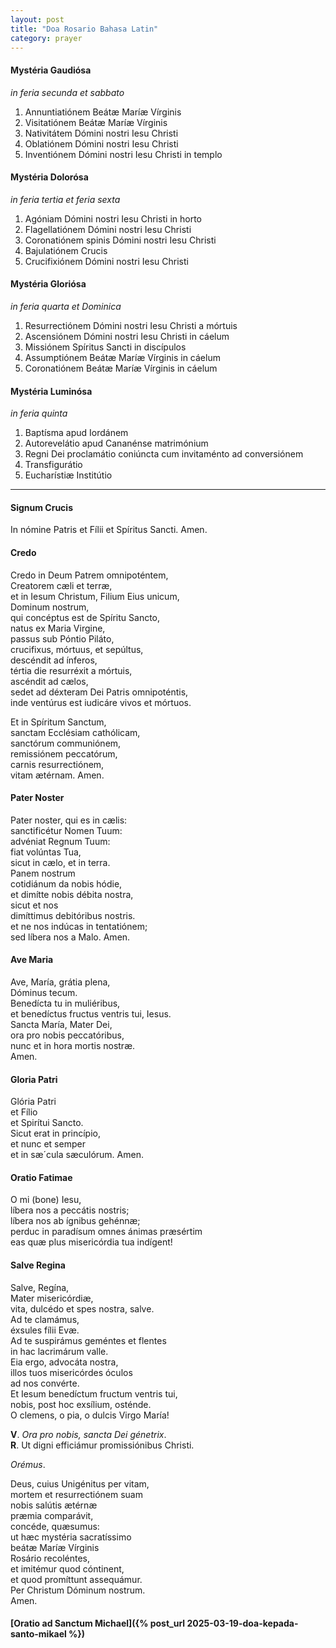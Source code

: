 ```yaml
---
layout: post
title: "Doa Rosario Bahasa Latin"
category: prayer
---
```


#### Mystéria Gaudiósa
_in feria secunda et sabbato_
1. Annuntiatiónem Beátæ Maríæ Vírginis
2. Visitatiónem Beátæ Maríæ Vírginis
3. Nativitátem Dómini nostri Iesu Christi
4. Oblatiónem Dómini nostri Iesu Christi
5. Inventiónem Dómini nostri Iesu Christi in templo

#### Mystéria Dolorósa
_in feria tertia et feria sexta_
1. Agóniam Dómini nostri Iesu Christi in horto
2. Flagellatiónem Dómini nostri Iesu Christi
3. Coronatiónem spinis Dómini nostri Iesu Christi
4. Bajulatiónem Crucis
5. Crucifixiónem Dómini nostri Iesu Christi

#### Mystéria Gloriósa
_in feria quarta et Dominica_
1. Resurrectiónem Dómini nostri Iesu Christi a mórtuis
2. Ascensiónem Dómini nostri Iesu Christi in cáelum
3. Missiónem Spíritus Sancti in discípulos
4. Assumptiónem Beátæ Maríæ Vírginis in cáelum
5. Coronatiónem Beátæ Maríæ Vírginis in cáelum

#### Mystéria Luminósa
_in feria quinta_
1. Baptísma apud Iordánem
2. Autorevelátio apud Cananénse matrimónium
3. Regni Dei proclamátio coniúncta cum invitaménto ad conversiónem
4. Transfigurátio
5. Eucharístiæ Institútio


---


#### Signum Crucis
In nómine Patris et Fílii et Spíritus Sancti. Amen.


#### Credo
Credo in Deum Patrem omnipoténtem,<br>
Creatorem cæli et terræ,<br>
et in Iesum Christum, Filium Eius unicum,<br>
Dominum nostrum, <br>
qui concéptus est de Spíritu Sancto,<br>
natus ex Maria Virgine, <br>
passus sub Póntio Piláto,<br>
crucifixus, mórtuus, et sepúltus,<br>
descéndit ad ínferos,<br>
tértia die resurréxit a mórtuis,<br>
ascéndit ad cælos,<br>
sedet ad déxteram Dei Patris omnipoténtis,<br>
inde ventúrus est iudicáre vivos et mórtuos.

Et in Spíritum Sanctum,<br>
sanctam Ecclésiam cathólicam,<br>
sanctórum communiónem,<br>
remissiónem peccatórum,<br>
carnis resurrectiónem,<br>
vitam ætérnam. Amen.


#### Pater Noster
Pater noster, qui es in cælis:<br>
sanctificétur Nomen Tuum:<br>
advéniat Regnum Tuum:<br>
fiat volúntas Tua,<br>
sicut in cælo, et in terra.<br>
Panem nostrum<br>
cotidiánum da nobis hódie,<br>
et dimítte nobis débita nostra, <br>
sicut et nos<br>
dimíttimus debitóribus nostris.<br>
et ne nos indúcas in tentatiónem;<br>
sed líbera nos a Malo. Amen.


#### Ave Maria
Ave, María, grátia plena,<br>
Dóminus tecum.<br>
Benedícta tu in muliéribus,<br>
et benedíctus fructus ventris tui, Iesus.<br>
Sancta María, Mater Dei,<br>
ora pro nobis peccatóribus,<br>
nunc et in hora mortis nostræ.<br>
Amen.


#### Gloria Patri
Glória Patri<br>
et Fílio<br>
et Spirítui Sancto.<br>
Sicut erat in princípio,<br>
et nunc et semper<br>
et in sæ´cula sæculórum. Amen.


#### Oratio Fatimae
O mi (bone) Iesu,<br>
líbera nos a peccátis nostris;<br>
líbera nos ab ígnibus gehénnæ;<br>
perduc in paradísum omnes ánimas præsértim<br>
eas quæ plus misericórdia tua indígent!


#### Salve Regina
Salve, Regína,<br>
Mater misericórdiæ,<br>
vita, dulcédo et spes nostra, salve.<br>
Ad te clamámus,<br>
éxsules fílii Evæ.<br>
Ad te suspirámus geméntes et flentes<br>
in hac lacrimárum valle.<br>
Eia ergo, advocáta nostra,<br>
illos tuos misericórdes óculos<br>
ad nos convérte.<br>
Et Iesum benedíctum fructum ventris tui,<br>
nobis, post hoc exsílium, osténde.<br>
O clemens, o pia, o dulcis Virgo María!

**V**. _Ora pro nobis, sancta Dei génetrix_.<br>
**R**. Ut digni efficiámur promissiónibus Christi.

_Orémus_.

Deus, cuius Unigénitus per vitam,<br>
mortem et resurrectiónem suam<br>
nobis salútis ætérnæ<br>
præmia comparávit,<br>
concéde, quæsumus:<br>
ut hæc mystéria sacratíssimo<br>
beátæ Maríæ Vírginis<br>
Rosário recoléntes,<br>
et imitémur quod cóntinent,<br>
et quod promíttunt assequámur.<br>
Per Christum Dóminum nostrum.<br>
Amen.


#### [Oratio ad Sanctum Michael]({% post_url 2025-03-19-doa-kepada-santo-mikael %})